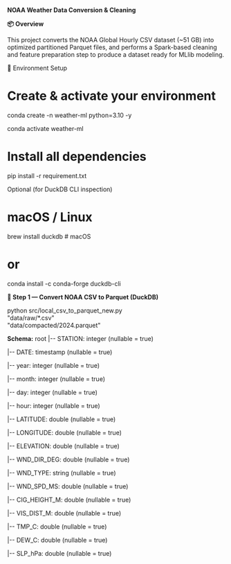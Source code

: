 **NOAA Weather Data Conversion & Cleaning**

**📦 Overview**

This project converts the NOAA Global Hourly CSV dataset (~51 GB) into optimized partitioned Parquet files, and performs a Spark-based cleaning and feature preparation step to produce a dataset ready for MLlib modeling.

🧰 Environment Setup

# Create & activate your environment
conda create -n weather-ml python=3.10 -y

conda activate weather-ml

# Install all dependencies
pip install -r requirement.txt

Optional (for DuckDB CLI inspection)
# macOS / Linux
brew install duckdb       # macOS
# or
conda install -c conda-forge duckdb-cli

**🚀 Step 1 — Convert NOAA CSV to Parquet (DuckDB)**

python src/local_csv_to_parquet_new.py \
  "data/raw/*.csv" \
  "data/compacted/2024.parquet"


**Schema:**
root
 |-- STATION: integer (nullable = true)
 
 |-- DATE: timestamp (nullable = true)
 
 |-- year: integer (nullable = true)
 
 |-- month: integer (nullable = true)
 
 |-- day: integer (nullable = true)
 
 |-- hour: integer (nullable = true)
 
 |-- LATITUDE: double (nullable = true)
 
 |-- LONGITUDE: double (nullable = true)
 
 |-- ELEVATION: double (nullable = true)
 
 |-- WND_DIR_DEG: double (nullable = true)
 
 |-- WND_TYPE: string (nullable = true)
 
 |-- WND_SPD_MS: double (nullable = true)
 
 |-- CIG_HEIGHT_M: double (nullable = true)
 
 |-- VIS_DIST_M: double (nullable = true)
 
 |-- TMP_C: double (nullable = true)
 
 |-- DEW_C: double (nullable = true)
 
 |-- SLP_hPa: double (nullable = true)
 
